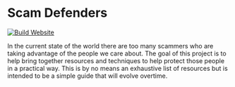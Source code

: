 # Scam Defenders

[![Build Website](https://github.com/kadonnelly13/scamdefenders/actions/workflows/build.yml/badge.svg?branch=main)](https://github.com/kadonnelly13/scamdefenders/actions/workflows/build.yml)

In the current state of the world there are too many scammers who are taking advantage of the people we care about. The goal of this project is to help bring together resources and techniques to help protect those people in a practical way. This is by no means an exhaustive list of resources but is intended to be a simple guide that will evolve overtime.
